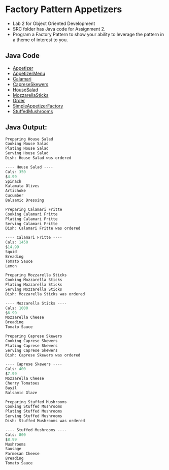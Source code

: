 # Factory Pattern Appetizers
 - Lab 2 for Object Oriented Development
 - SRC folder has Java code for Assignment 2. 
 - Program a Factory Pattern to show your ability to leverage the pattern in a theme of interest to you.
 
## Java Code
- [Appetizer](src/Appetizer.java)
- [AppetizerMenu](src/AppetizerMenu.java)
- [Calamari](src/Calamari.java)
- [CapreseSkewers](src/CapreseSkewers.java)
- [HouseSalad](src/HouseSalad.java)
- [MozzarellaSticks](src/MozzarellaSticks.java)
- [Order](src/Order.java)
- [SimpleAppetizerFactory](src/SimpleAppetizerFactory.java)
- [StuffedMushrooms](src/StuffedMushrooms.java)

## Java Output:
```java
Preparing House Salad
Cooking House Salad
Plating House Salad
Serving House Salad
Dish: House Salad was ordered

---- House Salad ----
Cals: 350
$4.99
Spinach
Kalamata Olives
Artichoke
Cucumber
Balsamic Dressing

Preparing Calamari Fritte
Cooking Calamari Fritte
Plating Calamari Fritte
Serving Calamari Fritte
Dish: Calamari Fritte was ordered

---- Calamari Fritte ----
Cals: 1450
$14.99
Squid
Breading
Tomato Sauce
Lemon

Preparing Mozzarella Sticks
Cooking Mozzarella Sticks
Plating Mozzarella Sticks
Serving Mozzarella Sticks
Dish: Mozzarella Sticks was ordered

---- Mozzarella Sticks ----
Cals: 1000
$6.99
Mozzarella Cheese
Breading
Tomato Sauce

Preparing Caprese Skewers
Cooking Caprese Skewers
Plating Caprese Skewers
Serving Caprese Skewers
Dish: Caprese Skewers was ordered

---- Caprese Skewers ----
Cals: 400
$7.99
Mozzarella Cheese
Cherry Tomatoes
Basil
Balsamic Glaze

Preparing Stuffed Mushrooms
Cooking Stuffed Mushrooms
Plating Stuffed Mushrooms
Serving Stuffed Mushrooms
Dish: Stuffed Mushrooms was ordered

---- Stuffed Mushrooms ----
Cals: 800
$8.99
Mushrooms
Sausage
Parmesan Cheese
Breading
Tomato Sauce
```
